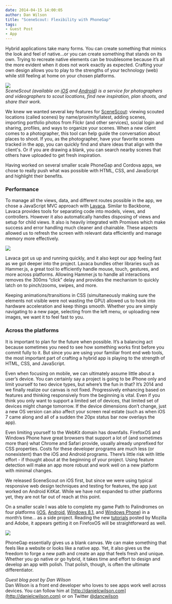 ```yaml
---
date: 2014-04-15 14:00:05
author: Dan Wilson
title: "SceneScout: Flexibility with PhoneGap"
tags:
- Guest Post
- App
---
```


Hybrid applications take many forms. You can create something that mimics the look and feel of native...or you can create something that stands on its own. Trying to recreate native elements can be troublesome because it’s all the more evident when it does not work exactly as expected. Crafting your own design allows you to play to the strengths of your technology (web) while still feeling at home on your chosen platforms.

![](/uploads/blog/2014-04/addScene.jpg)  
*SceneScout (available on [iOS](https://itunes.apple.com/us/app/scenescout/id738719885) and [Android](https://play.google.com/store/apps/details?id=com.scenescoutapp.scenescout)) is a service for photographers and videographers to scout locations, find new inspiration, plan shoots, and share their work.*

We knew we wanted several key features for [SceneScout](http://scenescoutapp.com/): viewing scouted locations (called scenes) by name/proximity/latest, adding scenes, importing portfolio photos from Flickr (and other services), social login and sharing, profiles, and ways to organize your scenes.  When a new client comes to a photographer, this tool can help guide the conversation about places to shoot. If you, as the photographer, have your favorite scenes tracked in the app, you can quickly find and share ideas that align with the client's. Or if you are drawing a blank, you can search nearby scenes that others have uploaded to get fresh inspiration.

Having worked on several smaller scale PhoneGap and Cordova apps, we chose to really push what was possible with HTML, CSS, and JavaScript and highlight their benefits. 
### Performance
To manage all the views, data, and different routes possible in the app, we chose a JavaScript MVC approach with [Lavaca](http://getlavaca.com/).  Similar to Backbone, Lavaca provides tools for separating code into models, views, and controllers. However it also automatically handles disposing of views and setup for child views.  It also is heavily integrated with Promises which make success and error handling much cleaner and chainable. These aspects allowed us to refresh the screen with relevant data efficiently and manage memory more effectively.

![](/uploads/blog/2014-04/menuToggle.jpg)

Lavaca got us up and running quickly, and it also kept our app feeling fast as we got deeper into the project. Lavaca bundles other libraries such as Hammer.js, a great tool to efficiently handle mouse, touch, gestures, and more across platforms. Allowing Hammer.js to handle all interactions removes the 300ms “click” delay and provides the mechanism to quickly latch on to pinch/zooms, swipes, and more.

Keeping animations/transitions in CSS (simultaneously making sure the elements not visible were not wasting the GPU) allowed us to hook into hardware acceleration and keep things smooth.  Whether you are simply navigating to a new page, selecting from the left menu, or uploading new images, we want it to feel fast to you.
### Across the platforms

It is important to plan for the future when possible. It’s a balancing act because sometimes you need to see how something works first before you commit fully to it.  But since you are using your familiar front end web tools, the most important part of crafting a hybrid app is playing to the strength of HTML, CSS, and JavaScript.  

Even when focusing on mobile, we can ultimately assume little about a user’s device. You can certainly say a project is going to be iPhone only and limit yourself to two device types, but where’s the fun in that?  It’s 2014 and we finally realize our canvas is not fixed. Progressively enhancing based on features and thinking responsively from the beginning is vital.  Even if you think you only want to support a limited set of devices, that limited set of devices might change tomorrow. If the device dimensions don’t change, just a new OS version can also affect your screen real estate (such as when iOS 7 came along and all of a sudden the 20px status bar now overlays the app).

Even limiting yourself to the WebKit domain has downfalls.  FirefoxOS and Windows Phone have great browsers that support a lot of (and sometimes more than) what Chrome and Safari provide, usually already unprefixed for CSS properties. Costs for these developer programs are much less (or nonexistent) than the iOS and Android programs.  There’s little risk with little effort - if thought about at the beginning of your project. Using feature detection will make an app more robust and work well on a new platform with minimal changes.

We released SceneScout on iOS first, but since we were using typical responsive web design techniques and testing for features, the app just worked on Android KitKat. While we have not expanded to other platforms yet, they are not far out of reach at this point.  

On a smaller scale I was able to complete my game Path to Palindromes on four platforms ([iOS](https://itunes.apple.com/us/app/path-to-palindromes/id777602313), [Android](https://play.google.com/store/apps/details?id=com.danielcwilson.PathToPalindromes), [Windows 8.1](http://apps.microsoft.com/windows/app/path-to-palindromes/c56fe53c-4c73-4abd-895c-0c412a8efed4), and [Windows Phone](http://www.windowsphone.com/en-us/store/app/path-to-palindromes/92e21957-f465-4b59-bb20-0179156bfd0d)) in a month’s time... as a side project.  Reading the new [tutorials](https://hacks.mozilla.org/2014/02/building-cordova-apps-for-firefox-os/) posted by Mozilla and Adobe, it appears getting it on FirefoxOS will be straightforward as well.

![](/uploads/blog/2014-04/sceneDetails.jpg)

PhoneGap essentially gives us a blank canvas. We can make something that feels like a website or looks like a native app. Yet, it also gives us the freedom to forge a new path and create an app that feels fresh and unique. Whether you go native or go hybrid, it takes time and effort to design and develop an app with polish.  That polish, though, is often the ultimate differentiator.

*Guest blog post by Dan Wilson*  
Dan Wilson is a front end developer who loves to see apps work well across devices.  You can follow him at [http://danielcwilson.com](http://danielcwilson.com) or on Twitter [@dancwilson](http://twitter.com/dancwilson)


